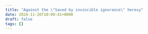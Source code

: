 ```yaml
---
title: "Against the \"Saved by invincible ignorance\" heresy"
date: 2024-11-26T10:09:41+0000
draft: false
tags: []
---
```

